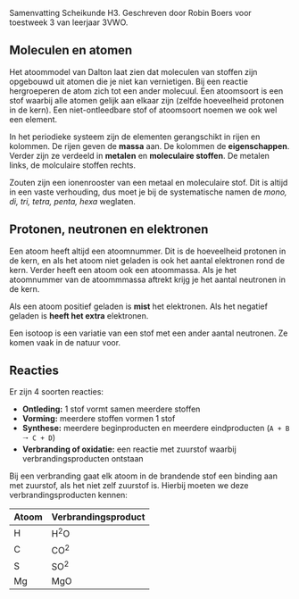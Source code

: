 Samenvatting Scheikunde H3. Geschreven door Robin Boers voor toestweek 3 van leerjaar 3VWO.

## Moleculen en atomen

Het atoommodel van Dalton laat zien dat moleculen van stoffen zijn opgebouwd uit atomen die je niet kan vernietigen. Bij een reactie hergroeperen de atom zich tot een ander molecuul. Een atoomsoort is een stof waarbij alle atomen gelijk aan elkaar zijn (zelfde hoeveelheid protonen in de kern). Een niet-ontleedbare stof of atoomsoort noemen we ook wel een element. 

In het periodieke systeem zijn de elementen gerangschikt in rijen en kolommen. De rijen geven de **massa** aan. De kolommen de **eigenschappen**. Verder zijn ze verdeeld in **metalen** en **moleculaire stoffen**. De metalen links, de molculaire stoffen rechts.

Zouten zijn een ionenrooster van een metaal en moleculaire stof. Dit is altijd in een vaste verhouding, dus moet je bij de systematische namen de _mono, di, tri, tetra, penta, hexa_ weglaten.

## Protonen, neutronen en elektronen

Een atoom heeft altijd een atoomnummer. Dit is de hoeveelheid protonen in de kern, en als het atoom niet geladen is ook het aantal elektronen rond de kern. Verder heeft een atoom ook een atoommassa. Als je het atoomnummer van de atoommmassa aftrekt krijg je het aantal neutronen in de kern.

Als een atoom positief geladen is **mist** het elektronen. Als het negatief geladen is **heeft het extra** elektronen. 

Een isotoop is een variatie van een stof met een ander aantal neutronen. Ze komen vaak in de natuur voor.

## Reacties

Er zijn 4 soorten reacties:

- **Ontleding:** 1 stof vormt samen meerdere stoffen
- **Vorming:** meerdere stoffen vormen 1 stof
- **Synthese:** meerdere beginproducten en meerdere eindproducten (`A + B 🠒 C + D`)
- **Verbranding of oxidatie:** een reactie met zuurstof waarbij verbrandingsproducten ontstaan

Bij een verbranding gaat elk atoom in de brandende stof een binding aan met zuurstof, als het niet zelf zuurstof is. Hierbij moeten we deze verbrandingsproducten kennen:

| Atoom | Verbrandingsproduct   |
|-------|-----------------------|
| H     | H<sup>2</sup>O        |
| C     | CO<sup>2</sup>        |
| S     | SO<sup>2</sup>        |
| Mg    | MgO                   |
